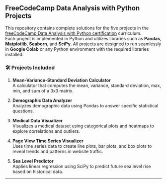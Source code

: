 ## FreeCodeCamp Data Analysis with Python Projects

This repository contains complete solutions for the five projects in the [freeCodeCamp Data Analysis with Python certification](https://www.freecodecamp.org/learn/data-analysis-with-python/) curriculum.  
Each project is implemented in Python and utilizes libraries such as **Pandas**, **Matplotlib**, **Seaborn**, and **SciPy**. All projects are designed to run seamlessly in **Google Colab** or any Python environment with the required libraries installed.

### 🛠 Projects Included

1. **Mean-Variance-Standard Deviation Calculator**  
   A calculator that computes the mean, variance, standard deviation, max, min, and sum of a 3x3 matrix.

2. **Demographic Data Analyzer**  
   Analyzes demographic data using Pandas to answer specific statistical questions.

3. **Medical Data Visualizer**  
   Visualizes a medical dataset using categorical plots and heatmaps to explore correlations and outliers.

4. **Page View Time Series Visualizer**  
   Uses time series data to create line plots, bar plots, and box plots to reveal trends and patterns in website traffic.

5. **Sea Level Predictor**  
   Applies linear regression using SciPy to predict future sea level rise based on historical data.

---
